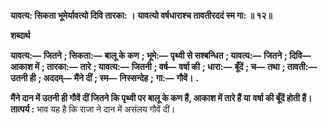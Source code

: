**यावत्य: सिकता भूमेर्यावत्यो दिवि तारका: ।** **यावत्यो वर्षधाराश्च तावतीरददं स्म गा: ॥ १२॥** 

**शब्दार्थ** 

**यावत्य:—** **जितने** **; सिकता:—** **बालू के कण** **; भूमे:—** **पृथ्वी से सश्बन्धित** **; यावत्य:—** **जितने** **; दिवि—** **आकाश में** **; तारका:—** **तारे** **; यावत्य:—** **जितनी** **; वर्ष—** **वर्षा की** **; धारा:—** **बूँदें** **; च—** **तथा** **; तावती:—** **उतनी ही** **; अददम्—** **मैंने दीं** **; स्म—** **निस्सन्देह** **;** **गा:—** **गौवें।** **.** 

**मैंने दान में उतनी ही गौवें दीं जितने कि पृथ्वी पर बालू के कण हैं, आकाश में तारे हैं या** **वर्षा की बूँदें होती हैं।** **तात्पर्य :** भाव यह है कि राजा ने दान में असंलय गौवें दीं।  